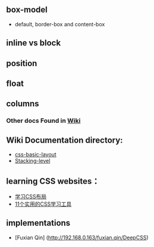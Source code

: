 ## box-model
- default, border-box and content-box

## inline vs block

## position

## float

## columns


### Other docs Found in [Wiki](https://github.com/jireve999/DeepCSS/wiki)

## Wiki Documentation directory:
- [css-basic-layout](https://github.com/jireve999/DeepCSS/wiki/Css-basic-layout)
- [Stacking-level](https://github.com/jireve999/DeepCSS/wiki/stackingLevel)

## learning CSS websites：
- [学习CSS布局](http://zh.learnlayout.com/toc.html)
- [11个实用的CSS学习工具](http://www.admin5.com/article/20140912/561737.shtml)

## implementations
- [Fuxian Qin] (http://192.168.0.163/fuxian.qin/DeepCSS)
